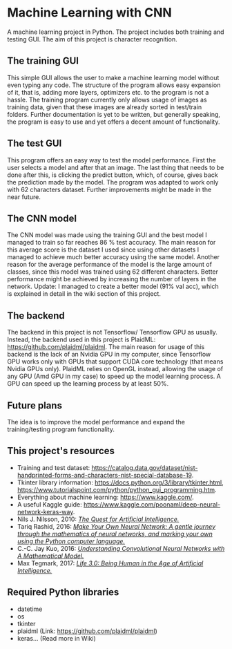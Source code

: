 # Machine Learning with CNN

A machine learning project in Python.
The project includes both training and testing GUI.
The aim of this project is character recognition.

## The training GUI
This simple GUI allows the user to make a machine learning model without even typing any code.
The structure of the program allows easy expansion of it, that is, adding more layers, optimizers etc. to the program
is not a hassle. The training program currently only allows usage of images as training data, given that these images
are already sorted in test/train folders. Further documentation is yet to be written, but generally speaking, the
program is easy to use and yet offers a decent amount of functionality.

## The test GUI
This program offers an easy way to test the model performance. First the user selects a model and after that an
image. The last thing that needs to be done after this, is clicking the predict button, which, of course, gives back
the prediction made by the model. The program was adapted to work only with 62 characters dataset. Further improvements
might be made in the near future.

## The CNN model
The CNN model was made using the training GUI and the best model I managed to train so far reaches 86 % test accuracy.
The main reason for this average score is the dataset I used since using other datasets I managed to achieve much
better accuracy using the same model. Another reason for the average performance of the model is the large amount of
classes, since this model was trained using 62 different characters.
Better performance might be achieved by increasing the number of layers in the network.
Update: I managed to create a better model (91% val acc), which is explained in detail in the wiki section of this project.

## The backend
The backend in this project is not Tensorflow/ Tensorflow GPU as usually. Instead, the backend used in this project is
PlaidML: https://github.com/plaidml/plaidml. The main reason for usage of this backend is the lack of an Nvidia GPU in 
my computer, since Tensorflow GPU works only with GPUs that support CUDA core technology (that means Nvidia GPUs only).
PlaidML relies on OpenGL instead, allowing the usage of any GPU (Amd GPU in my case) to speed up the model learning
process. A GPU can speed up the learning process by at least 50%.

## Future plans
The idea is to improve the model performance and expand the training/testing program functionality. 

## This project's resources
* Training and test dataset: 
https://catalog.data.gov/dataset/nist-handprinted-forms-and-characters-nist-special-database-19.
* Tkinter library information: https://docs.python.org/3/library/tkinter.html, 
https://www.tutorialspoint.com/python/python_gui_programming.htm.
* Everything about machine learning: https://www.kaggle.com/.
* A useful Kaggle guide: https://www.kaggle.com/poonaml/deep-neural-network-keras-way.
*  Nils J. Nilsson, 2010: <i/>[The Quest for Artificial Intelligence.](https://www.goodreads.com/book/show/7465939-the-quest-for-artificial-intelligence "Good reads")</i>
* Tariq Rashid, 2016: <i/>[Make Your Own Neural Network: A gentle journey through the mathematics of neural networks,
and marking your own using the Python computer language.](https://books.google.si/books/about/Make_Your_Own_Neural_Network.html?id=Zli_jwEACAAJ&source=kp_book_description&redir_esc=y "Google books")</i>
* C.-C. Jay Kuo, 2016: <i/>[Understanding Convolutional Neural Networks with A Mathematical Model.](https://arxiv.org/abs/1609.04112 "Arxiv")</i>
* Max Tegmark, 2017: <i/>[Life 3.0: Being Human in the Age of Artificial Intelligence.](https://www.goodreads.com/book/show/34272565-life-3-0 "Good reads")</i>

## Required Python libraries
* datetime
* os
* tkinter
* plaidml (Link: https://github.com/plaidml/plaidml)
* keras... (Read more in Wiki)
